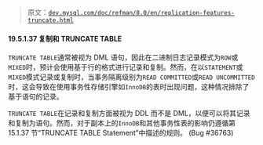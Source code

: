 > 原文：[`dev.mysql.com/doc/refman/8.0/en/replication-features-truncate.html`](https://dev.mysql.com/doc/refman/8.0/en/replication-features-truncate.html)

#### 19.5.1.37 复制和 TRUNCATE TABLE

`TRUNCATE TABLE`通常被视为 DML 语句，因此在二进制日志记录模式为`ROW`或`MIXED`时，预计会使用基于行的格式进行记录和复制。然而，在以`STATEMENT`或`MIXED`模式记录或复制时，当事务隔离级别为`READ COMMITTED`或`READ UNCOMMITTED`时，这会导致在使用事务性存储引擎如`InnoDB`的表时出现问题，这种情况排除了基于语句的记录。

`TRUNCATE TABLE`在记录和复制方面被视为 DDL 而不是 DML，以便可以将其记录和复制为语句。然而，对于副本上的`InnoDB`和其他事务性表的影响仍遵循第 15.1.37 节“TRUNCATE TABLE Statement”中描述的规则。 (Bug #36763)

